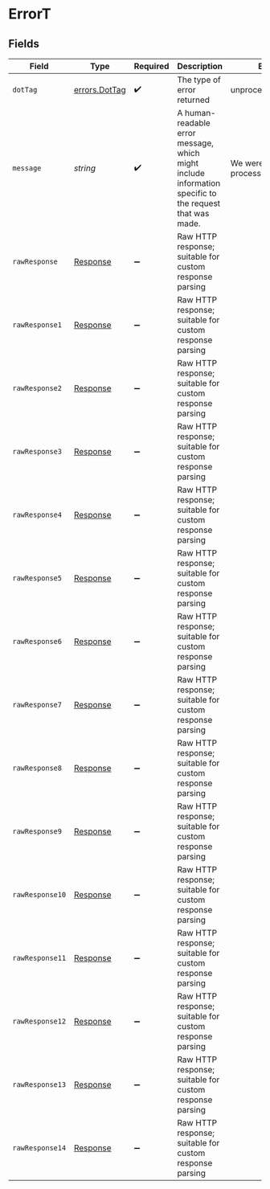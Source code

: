 # ErrorT


## Fields

| Field                                                                                                  | Type                                                                                                   | Required                                                                                               | Description                                                                                            | Example                                                                                                |
| ------------------------------------------------------------------------------------------------------ | ------------------------------------------------------------------------------------------------------ | ------------------------------------------------------------------------------------------------------ | ------------------------------------------------------------------------------------------------------ | ------------------------------------------------------------------------------------------------------ |
| `dotTag`                                                                                               | [errors.DotTag](../../models/errors/dottag.md)                                                         | :heavy_check_mark:                                                                                     | The type of error returned                                                                             | unprocessable_request                                                                                  |
| `message`                                                                                              | *string*                                                                                               | :heavy_check_mark:                                                                                     | A human-readable error message, which might include information specific to the request that was made. | We were unable to process your request.                                                                |
| `rawResponse`                                                                                          | [Response](https://developer.mozilla.org/en-US/docs/Web/API/Response)                                  | :heavy_minus_sign:                                                                                     | Raw HTTP response; suitable for custom response parsing                                                |                                                                                                        |
| `rawResponse1`                                                                                         | [Response](https://developer.mozilla.org/en-US/docs/Web/API/Response)                                  | :heavy_minus_sign:                                                                                     | Raw HTTP response; suitable for custom response parsing                                                |                                                                                                        |
| `rawResponse2`                                                                                         | [Response](https://developer.mozilla.org/en-US/docs/Web/API/Response)                                  | :heavy_minus_sign:                                                                                     | Raw HTTP response; suitable for custom response parsing                                                |                                                                                                        |
| `rawResponse3`                                                                                         | [Response](https://developer.mozilla.org/en-US/docs/Web/API/Response)                                  | :heavy_minus_sign:                                                                                     | Raw HTTP response; suitable for custom response parsing                                                |                                                                                                        |
| `rawResponse4`                                                                                         | [Response](https://developer.mozilla.org/en-US/docs/Web/API/Response)                                  | :heavy_minus_sign:                                                                                     | Raw HTTP response; suitable for custom response parsing                                                |                                                                                                        |
| `rawResponse5`                                                                                         | [Response](https://developer.mozilla.org/en-US/docs/Web/API/Response)                                  | :heavy_minus_sign:                                                                                     | Raw HTTP response; suitable for custom response parsing                                                |                                                                                                        |
| `rawResponse6`                                                                                         | [Response](https://developer.mozilla.org/en-US/docs/Web/API/Response)                                  | :heavy_minus_sign:                                                                                     | Raw HTTP response; suitable for custom response parsing                                                |                                                                                                        |
| `rawResponse7`                                                                                         | [Response](https://developer.mozilla.org/en-US/docs/Web/API/Response)                                  | :heavy_minus_sign:                                                                                     | Raw HTTP response; suitable for custom response parsing                                                |                                                                                                        |
| `rawResponse8`                                                                                         | [Response](https://developer.mozilla.org/en-US/docs/Web/API/Response)                                  | :heavy_minus_sign:                                                                                     | Raw HTTP response; suitable for custom response parsing                                                |                                                                                                        |
| `rawResponse9`                                                                                         | [Response](https://developer.mozilla.org/en-US/docs/Web/API/Response)                                  | :heavy_minus_sign:                                                                                     | Raw HTTP response; suitable for custom response parsing                                                |                                                                                                        |
| `rawResponse10`                                                                                        | [Response](https://developer.mozilla.org/en-US/docs/Web/API/Response)                                  | :heavy_minus_sign:                                                                                     | Raw HTTP response; suitable for custom response parsing                                                |                                                                                                        |
| `rawResponse11`                                                                                        | [Response](https://developer.mozilla.org/en-US/docs/Web/API/Response)                                  | :heavy_minus_sign:                                                                                     | Raw HTTP response; suitable for custom response parsing                                                |                                                                                                        |
| `rawResponse12`                                                                                        | [Response](https://developer.mozilla.org/en-US/docs/Web/API/Response)                                  | :heavy_minus_sign:                                                                                     | Raw HTTP response; suitable for custom response parsing                                                |                                                                                                        |
| `rawResponse13`                                                                                        | [Response](https://developer.mozilla.org/en-US/docs/Web/API/Response)                                  | :heavy_minus_sign:                                                                                     | Raw HTTP response; suitable for custom response parsing                                                |                                                                                                        |
| `rawResponse14`                                                                                        | [Response](https://developer.mozilla.org/en-US/docs/Web/API/Response)                                  | :heavy_minus_sign:                                                                                     | Raw HTTP response; suitable for custom response parsing                                                |                                                                                                        |
